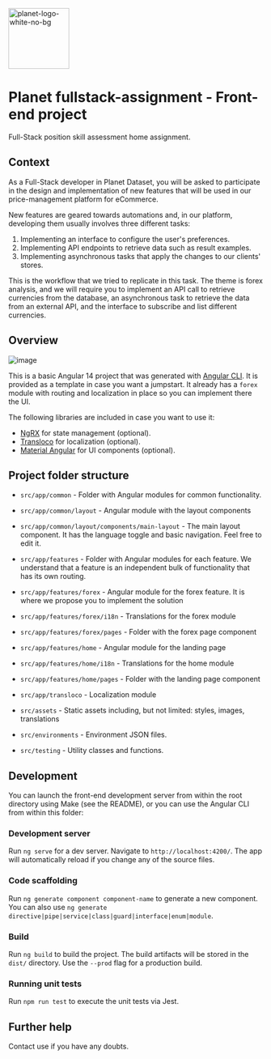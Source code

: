 <img src="https://user-images.githubusercontent.com/28607713/139576077-5c322bfa-d71b-414b-9b63-ff4c53ec9a8d.png"
     alt="planet-logo-white-no-bg"
     width="120">

# Planet fullstack-assignment - Front-end project
Full-Stack position skill assessment home assignment.

## Context
As a Full-Stack developer in Planet Dataset, you will be asked to participate in the design
and implementation of new features that will be used in our price-management platform for
eCommerce.

New features are geared towards automations and, in our platform, developing them usually
involves three different tasks:
1. Implementing an interface to configure the user's preferences.
2. Implementing API endpoints to retrieve data such as result examples.
3. Implementing asynchronous tasks that apply the changes to our clients' stores.

This is the workflow that we tried to replicate in this task. The theme is forex analysis,
and we will require you to implement an API call to retrieve currencies from the database,
an asynchronous task to retrieve the data from an external API, and the interface to subscribe
and list different currencies.

## Overview
![image](https://user-images.githubusercontent.com/28607713/212686851-36002b8f-d2e6-46ef-a5c8-3da98041f302.png)


This is a basic Angular 14 project that was generated with [Angular CLI](https://github.com/angular/angular-cli). It is provided
as a template in case you want a jumpstart. It already has a `forex` module with routing and localization in place so you
can implement there the UI.

The following libraries are included in case you want to use it:
- [NgRX](https://ngrx.io/) for state management (optional).
- [Transloco](https://ngneat.github.io/transloco/) for localization (optional).
- [Material Angular](https://material.angular.io/) for UI components (optional).

## Project folder structure

- `src/app/common` - Folder with Angular modules for common functionality.

- `src/app/common/layout` - Angular module with the layout components

- `src/app/common/layout/components/main-layout` - The main layout component. It has the language toggle and basic navigation. Feel free to edit it.

- `src/app/features` - Folder with Angular modules for each feature. We understand that a feature is an independent bulk of functionality that has its own routing. 

- `src/app/features/forex` - Angular module for the forex feature. It is where we propose you to implement the solution

- `src/app/features/forex/i18n` - Translations for the forex module

- `src/app/features/forex/pages` - Folder with the forex page component

- `src/app/features/home` - Angular module for the landing page

- `src/app/features/home/i18n` - Translations for the home module

- `src/app/features/home/pages` - Folder with the landing page component

- `src/app/transloco` - Localization module

- `src/assets` - Static assets including, but not limited: styles, images, translations

- `src/environments` - Environment JSON files.

- `src/testing` - Utility classes and functions.

## Development
You can launch the front-end development server from within the root directory using Make (see the README), or you can
use the Angular CLI from within this folder:

### Development server

Run `ng serve` for a dev server. Navigate to `http://localhost:4200/`. The app will automatically reload if you change any of the source files.

### Code scaffolding

Run `ng generate component component-name` to generate a new component. You can also use `ng generate directive|pipe|service|class|guard|interface|enum|module`.

### Build

Run `ng build` to build the project. The build artifacts will be stored in the `dist/` directory. Use the `--prod` flag for a production build.

### Running unit tests

Run `npm run test` to execute the unit tests via Jest.

## Further help
Contact use if you have any doubts.
